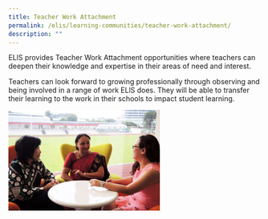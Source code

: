 ```yaml
---
title: Teacher Work Attachment
permalink: /elis/learning-communities/teacher-work-attachment/
description: ""
---
```

ELlS provides Teacher Work Attachment opportunities where teachers can deepen their knowledge and expertise in their areas of need and interest.

Teachers can look forward to growing professionally through observing and being involved in a range of work ELlS does. They will be able to transfer their learning to the work in their schools to impact student learning.

<img src="/images/twa_s.jpg" 
     style="width:60%">